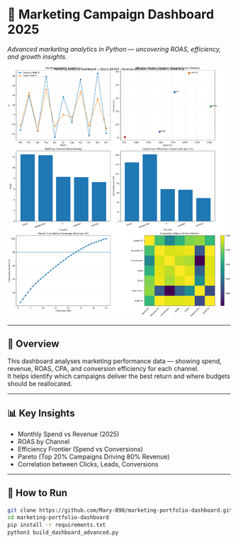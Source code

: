 # 🧠 Marketing Campaign Dashboard 2025  

*Advanced marketing analytics in Python — uncovering ROAS, efficiency, and growth insights.*  

![Dashboard Overview](advanced/images/analytics_dashboard.png)

---

## 📘 Overview  
This dashboard analyses marketing performance data — showing spend, revenue, ROAS, CPA, and conversion efficiency for each channel.  
It helps identify which campaigns deliver the best return and where budgets should be reallocated.  

---

## 📊 Key Insights  
- Monthly Spend vs Revenue (2025)  
- ROAS by Channel  
- Efficiency Frontier (Spend vs Conversions)  
- Pareto (Top 20% Campaigns Driving 80% Revenue)  
- Correlation between Clicks, Leads, Conversions  

---

## 🚀 How to Run  
```bash
git clone https://github.com/Mary-B90/marketing-portfolio-dashboard.git
cd marketing-portfolio-dashboard
pip install -r requirements.txt
python3 build_dashboard_advanced.py
